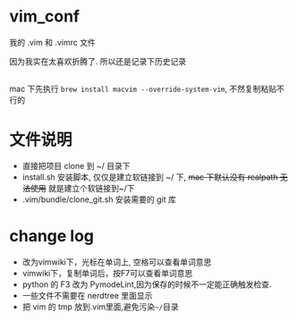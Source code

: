 # vim_conf
我的 .vim 和 .vimrc 文件

因为我实在太喜欢折腾了. 所以还是记录下历史记录

##
mac 下先执行 `brew install macvim --override-system-vim`, 不然复制粘贴不行的

# 文件说明
- 直接把项目 clone 到 ~/ 目录下 
- install.sh 安装脚本, 仅仅是建立软链接到 ~/ 下, ~~mac 下默认没有 realpath 无法使用~~ 就是建立个软链接到~/下
- .vim/bundle/clone_git.sh 安装需要的 git 库

# change log
* 改为vimwiki下，光标在单词上, 空格可以查看单词意思
* vimwiki下，复制单词后，按F7可以查看单词意思
* python 的 F3 改为 PymodeLint,因为保存的时候不一定能正确触发检查.
* 一些文件不需要在 nerdtree 里面显示
* 把 vim 的 tmp 放到.vim里面,避免污染`~/`目录
